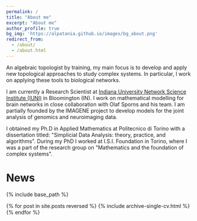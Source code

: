 ```yaml
---
permalink: /
title: "About me"
excerpt: "About me"
author_profile: true
bg_img: 'https://alpatania.github.io/images/bg_about.png'
redirect_from:
  - /about/
  - /about.html
---
```

<p style = "font-weight: 400;">An algebraic topologist by training, my main focus is to develop and apply new topological approaches to study complex systems. In particular, I work on applying these tools to biological networks.  </p>

<p style = "font-weight: 400;">I am currently a Research Scientist at <a href = "http://iuni.iu.edu/">Indiana University Network Science Institute (IUNI)</a> in Bloomington (IN). I work on mathematical modelling for brain networks in close collaboration with Olaf Sporns and his team. I am partially founded by the IMAGENE project to develop models for the joint analysis of genomics and neuroimaging data.  </p>

<p style = "font-weight: 400;">I obtained my Ph.D in Applied Mathematics at Politecnico di Torino with a dissertation titled: "Simplicial Data Analysis: theory, practice, and algorithms". During my PhD I worked at I.S.I. Foundation in Torino, where I was a part of the research group on "Mathematics and the foundation of complex systems".  </p>

<!--Here are some of the projects I am focusing on right now:
- Developing new technique for joint analysis of genomics and neuroimaging data for transitional clinical research, joint work with Liana G. Apostolova, MD (part of the IMAGENE project);
- Analysing dMRI lifespan data, joint work with Olaf Sporns, Joshua Faskowitz @ Indiana University
- Developing a stochastic sampler for Directed Simplicial Complexes;
- Studying Mathematical models of community structures in relation to simplicial complexes;
- Topological Data Analysis on Health data (rna transcriptomes, quantitative semantic data, brain networks from fMRI, EEG, DTI).
-->


# News
{% include base_path %}

{% for post in site.posts reversed %}
    {% include archive-single-cv.html %}
  {% endfor %}
